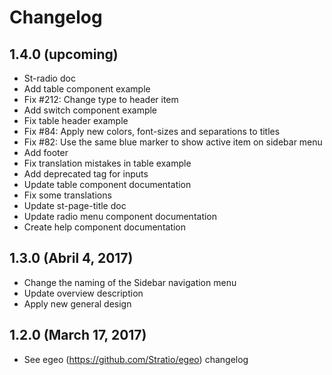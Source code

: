 # Changelog

## 1.4.0 (upcoming)

* St-radio doc
* Add table component example
* Fix #212: Change type to header item
* Add switch component example
* Fix table header example 
* Fix #84: Apply new colors, font-sizes and separations to titles
* Fix #82: Use the same blue marker to show active item on sidebar menu
* Add footer
* Fix translation mistakes in table example
* Add deprecated tag for inputs
* Update table component documentation
* Fix some translations
* Update st-page-title doc
* Update radio menu component documentation
* Create help component documentation


## 1.3.0 (Abril 4, 2017)

* Change the naming of the Sidebar navigation menu
* Update overview description
* Apply new general design

## 1.2.0 (March 17, 2017)

* See egeo (https://github.com/Stratio/egeo) changelog